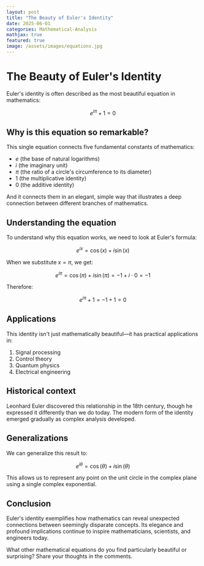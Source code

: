 ```yaml
---
layout: post
title: "The Beauty of Euler's Identity"
date: 2025-06-01
categories: Mathematical-Analysis
mathjax: true
featured: true
image: /assets/images/equations.jpg
---
```


# The Beauty of Euler's Identity

Euler's identity is often described as the most beautiful equation in mathematics:

$$e^{i\pi} + 1 = 0$$

## Why is this equation so remarkable?

This single equation connects five fundamental constants of mathematics:
- $e$ (the base of natural logarithms)
- $i$ (the imaginary unit)
- $\pi$ (the ratio of a circle's circumference to its diameter)
- $1$ (the multiplicative identity)
- $0$ (the additive identity)

And it connects them in an elegant, simple way that illustrates a deep connection between different branches of mathematics.

## Understanding the equation

To understand why this equation works, we need to look at Euler's formula:

$$e^{ix} = \cos(x) + i\sin(x)$$

When we substitute $x = \pi$, we get:

$$e^{i\pi} = \cos(\pi) + i\sin(\pi) = -1 + i \cdot 0 = -1$$

Therefore:

$$e^{i\pi} + 1 = -1 + 1 = 0$$

## Applications

This identity isn't just mathematically beautiful—it has practical applications in:

1. Signal processing
2. Control theory
3. Quantum physics
4. Electrical engineering

## Historical context

Leonhard Euler discovered this relationship in the 18th century, though he expressed it differently than we do today. The modern form of the identity emerged gradually as complex analysis developed.

## Generalizations

We can generalize this result to:

$$e^{i\theta} = \cos(\theta) + i\sin(\theta)$$

This allows us to represent any point on the unit circle in the complex plane using a single complex exponential.

## Conclusion

Euler's identity exemplifies how mathematics can reveal unexpected connections between seemingly disparate concepts. Its elegance and profound implications continue to inspire mathematicians, scientists, and engineers today.

What other mathematical equations do you find particularly beautiful or surprising? Share your thoughts in the comments.

